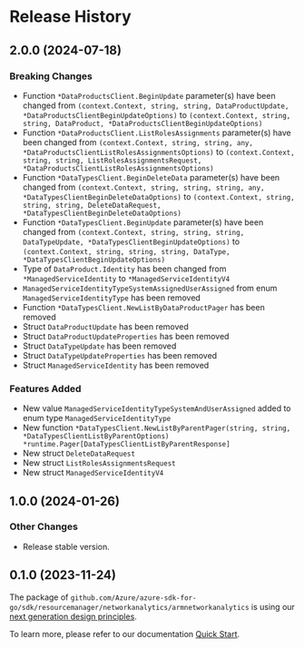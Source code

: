# Release History

## 2.0.0 (2024-07-18)
### Breaking Changes

- Function `*DataProductsClient.BeginUpdate` parameter(s) have been changed from `(context.Context, string, string, DataProductUpdate, *DataProductsClientBeginUpdateOptions)` to `(context.Context, string, string, DataProduct, *DataProductsClientBeginUpdateOptions)`
- Function `*DataProductsClient.ListRolesAssignments` parameter(s) have been changed from `(context.Context, string, string, any, *DataProductsClientListRolesAssignmentsOptions)` to `(context.Context, string, string, ListRolesAssignmentsRequest, *DataProductsClientListRolesAssignmentsOptions)`
- Function `*DataTypesClient.BeginDeleteData` parameter(s) have been changed from `(context.Context, string, string, string, any, *DataTypesClientBeginDeleteDataOptions)` to `(context.Context, string, string, string, DeleteDataRequest, *DataTypesClientBeginDeleteDataOptions)`
- Function `*DataTypesClient.BeginUpdate` parameter(s) have been changed from `(context.Context, string, string, string, DataTypeUpdate, *DataTypesClientBeginUpdateOptions)` to `(context.Context, string, string, string, DataType, *DataTypesClientBeginUpdateOptions)`
- Type of `DataProduct.Identity` has been changed from `*ManagedServiceIdentity` to `*ManagedServiceIdentityV4`
- `ManagedServiceIdentityTypeSystemAssignedUserAssigned` from enum `ManagedServiceIdentityType` has been removed
- Function `*DataTypesClient.NewListByDataProductPager` has been removed
- Struct `DataProductUpdate` has been removed
- Struct `DataProductUpdateProperties` has been removed
- Struct `DataTypeUpdate` has been removed
- Struct `DataTypeUpdateProperties` has been removed
- Struct `ManagedServiceIdentity` has been removed

### Features Added

- New value `ManagedServiceIdentityTypeSystemAndUserAssigned` added to enum type `ManagedServiceIdentityType`
- New function `*DataTypesClient.NewListByParentPager(string, string, *DataTypesClientListByParentOptions) *runtime.Pager[DataTypesClientListByParentResponse]`
- New struct `DeleteDataRequest`
- New struct `ListRolesAssignmentsRequest`
- New struct `ManagedServiceIdentityV4`


## 1.0.0 (2024-01-26)
### Other Changes

- Release stable version.


## 0.1.0 (2023-11-24)

The package of `github.com/Azure/azure-sdk-for-go/sdk/resourcemanager/networkanalytics/armnetworkanalytics` is using our [next generation design principles](https://azure.github.io/azure-sdk/general_introduction.html).

To learn more, please refer to our documentation [Quick Start](https://aka.ms/azsdk/go/mgmt).